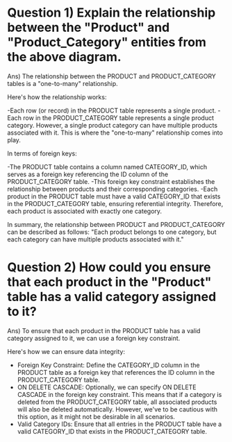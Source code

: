 # Question 1)  Explain the relationship between the "Product" and "Product_Category" entities from the above diagram.
Ans) The relationship between the PRODUCT and PRODUCT_CATEGORY tables is a "one-to-many" relationship.

Here's how the relationship works:

-Each row (or record) in the PRODUCT table represents a single product.
-Each row in the PRODUCT_CATEGORY table represents a single product category.
However, a single product category can have multiple products associated with it. This is where the "one-to-many" relationship comes into play.

In terms of foreign keys:

-The PRODUCT table contains a column named CATEGORY_ID, which serves as a foreign key referencing the ID column of the PRODUCT_CATEGORY table.
-This foreign key constraint establishes the relationship between products and their corresponding categories.
-Each product in the PRODUCT table must have a valid CATEGORY_ID that exists in the PRODUCT_CATEGORY table, ensuring referential integrity.
Therefore, each product is associated with exactly one category.

In summary, the relationship between PRODUCT and PRODUCT_CATEGORY can be described as follows:
"Each product belongs to one category, but each category can have multiple products associated with it."



# Question 2) How could you ensure that each product in the "Product" table has a valid category assigned to it?
Ans) To ensure that each product in the PRODUCT table has a valid category assigned to it, we can use a foreign key constraint.

Here's how we can ensure data integrity:

- Foreign Key Constraint: Define the CATEGORY_ID column in the PRODUCT table as a foreign key that references the ID column in the PRODUCT_CATEGORY table.
- ON DELETE CASCADE: Optionally, we can specify ON DELETE CASCADE in the foreign key constraint.
  This means that if a category is deleted from the PRODUCT_CATEGORY table, all associated products will also be deleted automatically.
  However, we've to be cautious with this option, as it might not be desirable in all scenarios.
- Valid Category IDs: Ensure that all entries in the PRODUCT table have a valid CATEGORY_ID that exists in the PRODUCT_CATEGORY table.


